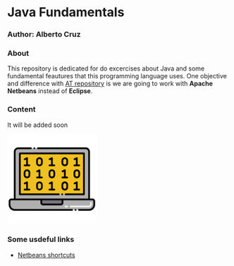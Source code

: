 #  Java Fundamentals  

### Author: Alberto Cruz

### About

This repository is dedicated for do excercises about Java and some fundamental feautures that this programming language uses. One objective and difference with <a href="https://github.com/albertoicg01/AT">AT repository</a> is we are going to work with <b>Apache Netbeans</b> instead of <b>Eclipse</b>. 

### Content
It will be added soon

<div style="width:40%;">
    <img src="https://raw.githubusercontent.com/albertoicg01/CursoJava/main/img/programing.png">
</div>

### Some usdeful links

<div>
    <ul>
        <li>
            <a href="https://wakicode.com/2017/10/22/atajos-netbeans/">Netbeans shortcuts</a>
        </li>
    </ul>
</div>
